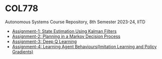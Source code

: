 # COL778
Autonomous Systems Course Repository, 8th Semester 2023-24, IITD 


- [Assignment-1: State Estimation Using Kalman Filters](./A1/)
- [Assignment-2: Planning in a Markov Decision Process](./A2/)
- [Assignment-3: Deep Q Learning](./A3/)
- [Assignment-4: Learning Agent Behaviours(Imitation Learning and Policy Gradients)](./A4/)